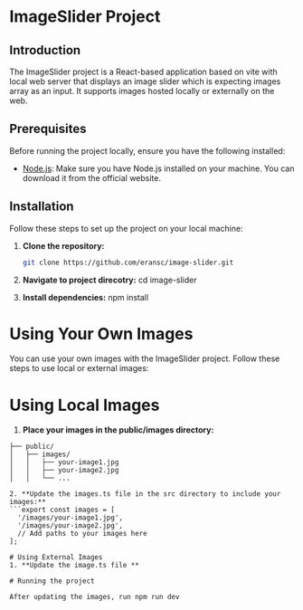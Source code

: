 # ImageSlider Project

## Introduction

The ImageSlider project is a React-based application based on vite with local web server that displays an image slider which is expecting images array as an input. 
It supports images hosted locally or externally on the web.

## Prerequisites

Before running the project locally, ensure you have the following installed:

- [Node.js](https://nodejs.org/): Make sure you have Node.js installed on your machine. You can download it from the official website.

## Installation

Follow these steps to set up the project on your local machine:

1. **Clone the repository:**

   ```sh
   git clone https://github.com/eransc/image-slider.git

2. **Navigate to project direcotry:**
   cd image-slider

3. **Install dependencies:**
   npm install

# Using Your Own Images

You can use your own images with the ImageSlider project. Follow these steps to use local or external images:

# Using Local Images

1. **Place your images in the public/images directory:**
```project-root/
├── public/
│   ├── images/
│   │   ├── your-image1.jpg
│   │   ├── your-image2.jpg
│   │   └── ...

2. **Update the images.ts file in the src directory to include your images:**
```export const images = [
  '/images/your-image1.jpg',
  '/images/your-image2.jpg',
  // Add paths to your images here
];

# Using External Images
1. **Update the image.ts file **

# Running the project

After updating the images, run npm run dev